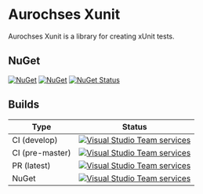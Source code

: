 # Aurochses Xunit

Aurochses Xunit is a library for creating xUnit tests.

## NuGet

[![NuGet](https://img.shields.io/nuget/v/Aurochses.Xunit.svg?style=flat-square)](https://www.nuget.org/packages/Aurochses.Xunit)
[![NuGet](https://img.shields.io/nuget/dt/Aurochses.Xunit.svg?style=flat-square)](https://www.nuget.org/packages/Aurochses.Xunit)
[![NuGet Status](http://nugetstatus.com/Aurochses.Xunit.png)](http://nugetstatus.com/packages/Aurochses.Xunit)

## Builds

Type            | Status 
----------------|--------
CI (develop)    | [![Visual Studio Team services](https://img.shields.io/vso/build/aurochses/784be346-9d3f-458f-95d8-5f1a8b5e1227/181.svg?style=flat-square)](https://aurochses.visualstudio.com/Aurochses.CSharp/_build/index?definitionId=181)
CI (pre-master) | [![Visual Studio Team services](https://img.shields.io/vso/build/aurochses/784be346-9d3f-458f-95d8-5f1a8b5e1227/182.svg?style=flat-square)](https://aurochses.visualstudio.com/Aurochses.CSharp/_build/index?definitionId=182)
PR (latest)     | [![Visual Studio Team services](https://img.shields.io/vso/build/aurochses/784be346-9d3f-458f-95d8-5f1a8b5e1227/183.svg?style=flat-square)](https://aurochses.visualstudio.com/Aurochses.CSharp/_build/index?definitionId=183)
NuGet           | [![Visual Studio Team services](https://img.shields.io/vso/build/aurochses/784be346-9d3f-458f-95d8-5f1a8b5e1227/184.svg?style=flat-square)](https://aurochses.visualstudio.com/Aurochses.CSharp/_build/index?definitionId=184)